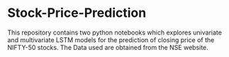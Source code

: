 # Stock-Price-Prediction

This repository contains two python notebooks which explores univariate and multivariate LSTM models for the prediction of closing price of the NIFTY-50 stocks. The Data used are obtained from the NSE website.
